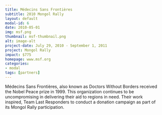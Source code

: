 ```yaml
---
title: Médecins Sans Frontières
subtitle: 2010 Mongol Rally
layout: default
modal-id: 6
date: 2010-05-01
img: msf.png
thumbnail: msf-thumbnail.png
alt: image-alt
project-date: July 29, 2010 - September 1, 2011
project: Mongol Rally
impact: $775 
homepage: www.msf.org
categories:
- modal
tags: [partners]
---
```

Médecins Sans Frontières, also known as Doctors Without Borders received the Nobel Peace prize in 1999. This organization continues to be uncompromising in delivering their aid to regions in need. Their work inspired, Team Last Responders to conduct a donation campaign as part of its Mongol Rally participation. 